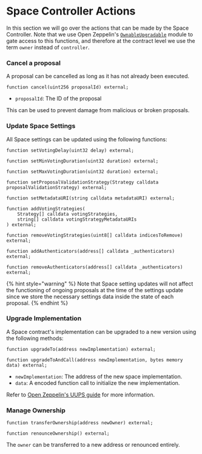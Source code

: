 # Space Controller Actions

In this section we will go over the actions that can be made by the Space Controller. Note that we use Open Zeppelin's [`OwnableUpgradable`](https://github.com/OpenZeppelin/openzeppelin-contracts-upgradeable/blob/master/contracts/access/OwnableUpgradeable.sol) module to gate access to this functions, and therefore at the contract level we use the term `owner` instead of `controller`. &#x20;

### Cancel a proposal

A proposal can be cancelled as long as it has not already been executed.&#x20;

```solidity
function cancel(uint256 proposalId) external;
```

* `proposalId`: The ID of the proposal&#x20;

This can be used to prevent damage from malicious or broken proposals.

### Update Space Settings

All Space settings can be updated using the following functions:

```solidity
function setVotingDelay(uint32 delay) external;

function setMinVotingDuration(uint32 duration) external;

function setMaxVotingDuration(uint32 duration) external;

function setProposalValidationStrategy(Strategy calldata proposalValidationStrategy) external;

function setMetadataURI(string calldata metadataURI) external;

function addVotingStrategies(
    Strategy[] calldata votingStrategies,
    string[] calldata votingStrategyMetadataURIs
) external;

function removeVotingStrategies(uint8[] calldata indicesToRemove) external;

function addAuthenticators(address[] calldata _authenticators) external;

function removeAuthenticators(address[] calldata _authenticators) external;
```

{% hint style="warning" %}
Note that Space setting updates will not affect the functioning of ongoing proposals at the time of the settings update since we store the necessary settings data inside the state of each proposal.&#x20;
{% endhint %}

### Upgrade Implementation

A Space contract's implementation can be upgraded to a new version using the following methods: &#x20;

```solidity
function upgradeTo(address newImplementation) external; 

function upgradeToAndCall(address newImplementation, bytes memory data) external;
```

* `newImplementation`: The address of the new space implementation.&#x20;
* `data`: A encoded function call to initialize the new implementation.&#x20;

Refer to [Open Zeppelin's UUPS guide](https://docs.openzeppelin.com/contracts/4.x/api/proxy#UUPSUpgradeable) for more information.&#x20;

### Manage Ownership&#x20;

```solidity
function transferOwnership(address newOwner) external;

function renounceOwnership() external; 
```

The `owner` can be transferred to a new address or renounced entirely.&#x20;
